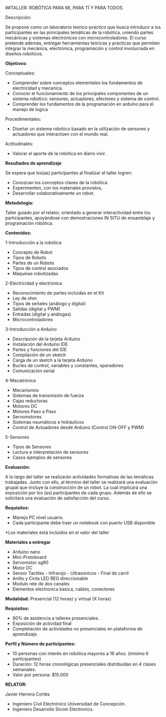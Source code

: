 ##TALLER: ROBÓTICA PARA MI, PARA TÍ Y PARA TODOS.

Descripción:

Se propone como un laboratorio teórico-práctico que busca introducir a los participantes en las principales temáticas de la robótica, uniendo partes mecánicas y sistemas electrónicos con microcontroladores.
El curso pretende además, entregar herramientas teóricas y prácticas que permiten integrar la mecánica, electrónica, programación y control involucrada en diseños robóticos.

**Objetivos:**

Conceptuales:

- Comprender sobre conceptos elementales los fundamentos de electricidad y mecanica.
- Conocer el funcionamiento de los principales componentes de un sistema robótico: sensores, actuadores, efectores y sistema de control.
- Comprender los fundamentos de la programación en arduino para el manejo de logica

Procedimentales:

- Diseñar un sistema robótico basado en la utilización de sensores y actuadores que interactúen con el mundo real.

Actitudinales:

- Valorar el aporte de la robótica en diario vivir.


**Resultados de aprendizaje**

Se espera que los(as) participantes al finalizar el taller logren:

- Conozcan los conceptos claves de la robótica
- Experimenten, con los materiales provistos,
- Desarrollar colaborativamente  un robot.

**Metodología:**

Taller guiado por el relator, orientado a generar interactividad entre los participantes, apoyándose con demostraciones IN SITU de ensamblaje y programación robótica.

**Contenidos:**

1-Introducción a la robótica

- Concepto de Robot
- Tipos de Robots
- Partes de un Robots
- Tipos de control asociados
- Maquinas robotizadas

2-Electricidad y electrónica

- Reconocimiento de partes incluidas en el Kit
- Ley de ohm
- Tipos de señales (análogo y digital)
- Salidas (digital y PWM)
- Entradas (digital y análogas)
- Microcontroladores

3-Introducción a Arduino

- Descripción de la tarjeta Arduino
- Instalación del Arduino IDE
- Partes y funciones del IDE
- Compilación de un sketch
- Carga de un sketch a la tarjeta Arduino
- Bucles de control, variables y constantes, operadores
- Comunicación serial

4-Mecatrónica

- Mecanismos
- Sistemas de transmisión de fuerza
- Cajas reductoras
- Motores DC
- Motores Paso a Paso
- Servomotores
- Sistemas neumáticos e hidráulicos
- Control de Actuadores desde Arduino (Control ON-OFF y PWM)

5-Sensores

- Tipos de Sensores
- Lectura e interpretación de sensores
- Casos ejemplos de sensores

**Evaluación:**

A lo largo del taller se realizarán actividades formativas de las temáticas trabajadas. Junto con ello, al término del taller se realizará una evaluación grupal que incluye la construcción de un robot. La cual implicará una exposición por los (as) participantes de cada grupo.
Además de ello se solicitará una evaluación de satisfacción del curso.

**Requisitos:**

- Manejo PC nivel usuario.
- Cada participante debe traer un notebook con puerto USB disponible

*Los materiales está incluidos en el valor del taller

**Materiales a entregar**

- Arduino nano
- Mini-Protoboard
- Servomotor sg90
- Motor DC
- Sensor Tactiles - Infrarojo - Ultrasonicos - Final de carril
- Anillo y Cinta LED REG direccionable
- Modulo rele de dos canales 
- Elementos electronica basica, cables, conectores

**Modalidad:** 
Presencial (12 horas) y virtual (X horas)

**Requisitos:**

- 80% de asistencia a talleres presenciales.
- Exposición de actividad final
- Completación de actividades no presenciales en plataforma de aprendizaje.


**Perfil y Número de participantes:**

- 10 personas con interés en robótica mayores a 16 años. (minimo 6 participantes)
- Duración: 12 horas cronológicas presenciales distribuidas en 4 clases semanales.
- Valor por persona: $15.000

**RELATOR:**

Javier Herrera Cortés

- Ingeniero Civil Electrónico Universidad de Concepción.
- Ingeniero Desarrollo Sicom Electronics.
